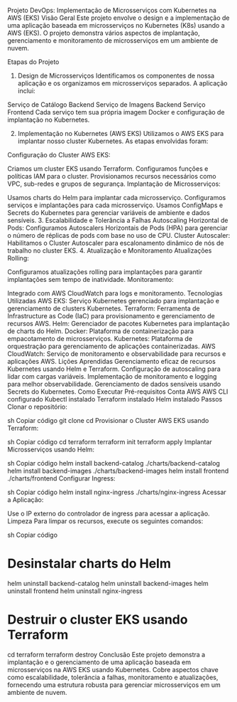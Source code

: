 Projeto DevOps: Implementação de Microsserviços com Kubernetes na AWS (EKS)
Visão Geral
Este projeto envolve o design e a implementação de uma aplicação baseada em microsserviços no Kubernetes (K8s) usando a AWS (EKS). O projeto demonstra vários aspectos de implantação, gerenciamento e monitoramento de microsserviços em um ambiente de nuvem.

Etapas do Projeto
1. Design de Microsserviços
Identificamos os componentes de nossa aplicação e os organizamos em microsserviços separados. A aplicação inclui:

Serviço de Catálogo Backend
Serviço de Imagens Backend
Serviço Frontend
Cada serviço tem sua própria imagem Docker e configuração de implantação no Kubernetes.

2. Implementação no Kubernetes (AWS EKS)
Utilizamos o AWS EKS para implantar nosso cluster Kubernetes. As etapas envolvidas foram:

Configuração do Cluster AWS EKS:

Criamos um cluster EKS usando Terraform.
Configuramos funções e políticas IAM para o cluster.
Provisionamos recursos necessários como VPC, sub-redes e grupos de segurança.
Implantação de Microsserviços:

Usamos charts do Helm para implantar cada microsserviço.
Configuramos serviços e implantações para cada microsserviço.
Usamos ConfigMaps e Secrets do Kubernetes para gerenciar variáveis de ambiente e dados sensíveis.
3. Escalabilidade e Tolerância a Falhas
Autoscaling Horizontal de Pods:
Configuramos Autoscalers Horizontais de Pods (HPA) para gerenciar o número de réplicas de pods com base no uso de CPU.
Cluster Autoscaler:
Habilitamos o Cluster Autoscaler para escalonamento dinâmico de nós de trabalho no cluster EKS.
4. Atualização e Monitoramento
Atualizações Rolling:

Configuramos atualizações rolling para implantações para garantir implantações sem tempo de inatividade.
Monitoramento:

Integrado com AWS CloudWatch para logs e monitoramento.
Tecnologias Utilizadas
AWS EKS: Serviço Kubernetes gerenciado para implantação e gerenciamento de clusters Kubernetes.
Terraform: Ferramenta de Infrastructure as Code (IaC) para provisionamento e gerenciamento de recursos AWS.
Helm: Gerenciador de pacotes Kubernetes para implantação de charts do Helm.
Docker: Plataforma de containerização para empacotamento de microsserviços.
Kubernetes: Plataforma de orquestração para gerenciamento de aplicações containerizadas.
AWS CloudWatch: Serviço de monitoramento e observabilidade para recursos e aplicações AWS.
Lições Aprendidas
Gerenciamento eficaz de recursos Kubernetes usando Helm e Terraform.
Configuração de autoscaling para lidar com cargas variáveis.
Implementação de monitoramento e logging para melhor observabilidade.
Gerenciamento de dados sensíveis usando Secrets do Kubernetes.
Como Executar
Pré-requisitos
Conta AWS
AWS CLI configurado
Kubectl instalado
Terraform instalado
Helm instalado
Passos
Clonar o repositório:

sh
Copiar código
git clone <repository-url>
cd <repository-directory>
Provisionar o Cluster AWS EKS usando Terraform:

sh
Copiar código
cd terraform
terraform init
terraform apply
Implantar Microsserviços usando Helm:

sh
Copiar código
helm install backend-catalog ./charts/backend-catalog
helm install backend-images ./charts/backend-images
helm install frontend ./charts/frontend
Configurar Ingress:

sh
Copiar código
helm install nginx-ingress ./charts/nginx-ingress
Acessar a Aplicação:

Use o IP externo do controlador de ingress para acessar a aplicação.
Limpeza
Para limpar os recursos, execute os seguintes comandos:

sh
Copiar código
# Desinstalar charts do Helm
helm uninstall backend-catalog
helm uninstall backend-images
helm uninstall frontend
helm uninstall nginx-ingress

# Destruir o cluster EKS usando Terraform
cd terraform
terraform destroy
Conclusão
Este projeto demonstra a implantação e o gerenciamento de uma aplicação baseada em microsserviços na AWS EKS usando Kubernetes. Cobre aspectos chave como escalabilidade, tolerância a falhas, monitoramento e atualizações, fornecendo uma estrutura robusta para gerenciar microsserviços em um ambiente de nuvem.

